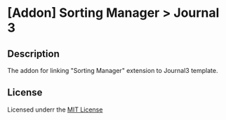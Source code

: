 # [Addon] Sorting Manager > Journal 3

## Description
The addon for linking "Sorting Manager" extension to Journal3 template.

## License
Licensed underr the [MIT License](https://raw.githubusercontent.com/ocmod-space/license/main/LICENSE.txt)
